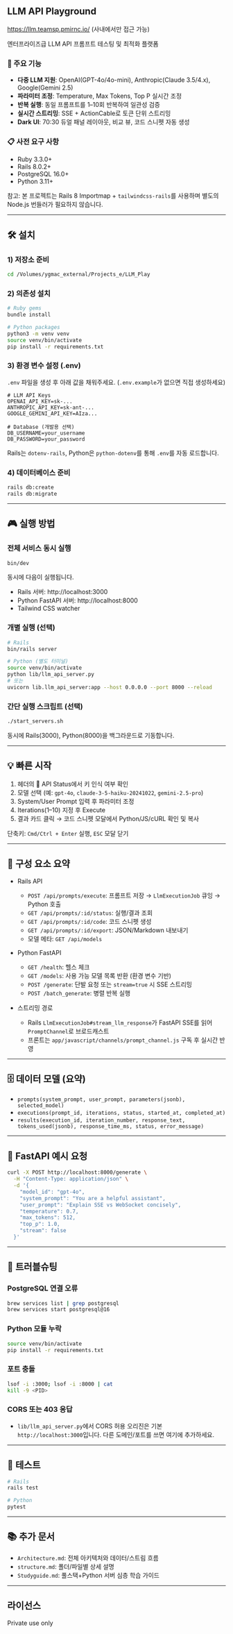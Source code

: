 ## LLM API Playground
https://llm.teamsp.pmirnc.io/
(사내에서만 접근 가능)

엔터프라이즈급 LLM API 프롬프트 테스팅 및 최적화 플랫폼



### 🚀 주요 기능
- **다중 LLM 지원**: OpenAI(GPT-4o/4o-mini), Anthropic(Claude 3.5/4.x), Google(Gemini 2.5)
- **파라미터 조정**: Temperature, Max Tokens, Top P 실시간 조정
- **반복 실행**: 동일 프롬프트를 1–10회 반복하여 일관성 검증
- **실시간 스트리밍**: SSE + ActionCable로 토큰 단위 스트리밍
- **Dark UI**: 70:30 듀얼 패널 레이아웃, 비교 뷰, 코드 스니펫 자동 생성

### 📋 사전 요구 사항
- Ruby 3.3.0+
- Rails 8.0.2+
- PostgreSQL 16.0+
- Python 3.11+
  
참고: 본 프로젝트는 Rails 8 Importmap + `tailwindcss-rails`를 사용하며 별도의 Node.js 번들러가 필요하지 않습니다.

---

## 🛠️ 설치

### 1) 저장소 준비
```bash
cd /Volumes/ygmac_external/Projects_e/LLM_Play
```

### 2) 의존성 설치
```bash
# Ruby gems
bundle install

# Python packages
python3 -m venv venv
source venv/bin/activate
pip install -r requirements.txt
```

### 3) 환경 변수 설정 (.env)
`.env` 파일을 생성 후 아래 값을 채워주세요. (`.env.example`가 없으면 직접 생성하세요)
```env
# LLM API Keys
OPENAI_API_KEY=sk-...
ANTHROPIC_API_KEY=sk-ant-...
GOOGLE_GEMINI_API_KEY=AIza...

# Database (개발용 선택)
DB_USERNAME=your_username
DB_PASSWORD=your_password
```

Rails는 `dotenv-rails`, Python은 `python-dotenv`를 통해 `.env`를 자동 로드합니다.

### 4) 데이터베이스 준비
```bash
rails db:create
rails db:migrate
```

---

## 🎮 실행 방법

### 전체 서비스 동시 실행
```bash
bin/dev
```
동시에 다음이 실행됩니다.
- Rails 서버: http://localhost:3000
- Python FastAPI 서버: http://localhost:8000
- Tailwind CSS watcher

### 개별 실행 (선택)
```bash
# Rails
bin/rails server

# Python (별도 터미널)
source venv/bin/activate
python lib/llm_api_server.py
# 또는
uvicorn lib.llm_api_server:app --host 0.0.0.0 --port 8000 --reload
```

### 간단 실행 스크립트 (선택)
```bash
./start_servers.sh
```
동시에 Rails(3000), Python(8000)을 백그라운드로 기동합니다.

---

## 💡 빠른 시작
1) 헤더의 🔑 API Status에서 키 인식 여부 확인
2) 모델 선택 (예: `gpt-4o`, `claude-3-5-haiku-20241022`, `gemini-2.5-pro`)
3) System/User Prompt 입력 후 파라미터 조정
4) Iterations(1–10) 지정 후 Execute
5) 결과 카드 클릭 → 코드 스니펫 모달에서 Python/JS/cURL 확인 및 복사

단축키: `Cmd/Ctrl + Enter` 실행, `ESC` 모달 닫기

---

## 🧩 구성 요소 요약

- Rails API
  - `POST /api/prompts/execute`: 프롬프트 저장 → `LlmExecutionJob` 큐잉 → Python 호출
  - `GET /api/prompts/:id/status`: 실행/결과 조회
  - `GET /api/prompts/:id/code`: 코드 스니펫 생성
  - `GET /api/prompts/:id/export`: JSON/Markdown 내보내기
  - 모델 메타: `GET /api/models`

- Python FastAPI
  - `GET /health`: 헬스 체크
  - `GET /models`: 사용 가능 모델 목록 반환 (환경 변수 기반)
  - `POST /generate`: 단발 요청 또는 `stream=true` 시 SSE 스트리밍
  - `POST /batch_generate`: 병렬 반복 실행

- 스트리밍 경로
  - Rails `LlmExecutionJob#stream_llm_response`가 FastAPI SSE를 읽어 `PromptChannel`로 브로드캐스트
  - 프론트는 `app/javascript/channels/prompt_channel.js` 구독 후 실시간 반영

---

## 🗄️ 데이터 모델 (요약)
- `prompts(system_prompt, user_prompt, parameters(jsonb), selected_model)`
- `executions(prompt_id, iterations, status, started_at, completed_at)`
- `results(execution_id, iteration_number, response_text, tokens_used(jsonb), response_time_ms, status, error_message)`

---

## 📡 FastAPI 예시 요청
```bash
curl -X POST http://localhost:8000/generate \
  -H "Content-Type: application/json" \
  -d '{
    "model_id": "gpt-4o",
    "system_prompt": "You are a helpful assistant",
    "user_prompt": "Explain SSE vs WebSocket concisely",
    "temperature": 0.7,
    "max_tokens": 512,
    "top_p": 1.0,
    "stream": false
  }'
```

---

## 🔧 트러블슈팅

### PostgreSQL 연결 오류
```bash
brew services list | grep postgresql
brew services start postgresql@16
```

### Python 모듈 누락
```bash
source venv/bin/activate
pip install -r requirements.txt
```

### 포트 충돌
```bash
lsof -i :3000; lsof -i :8000 | cat
kill -9 <PID>
```

### CORS 또는 403 응답
- `lib/llm_api_server.py`에서 CORS 허용 오리진은 기본 `http://localhost:3000`입니다. 다른 도메인/포트를 쓰면 여기에 추가하세요.

---

## 🧪 테스트
```bash
# Rails
rails test

# Python
pytest
```

---

## 📚 추가 문서
- `Architecture.md`: 전체 아키텍처와 데이터/스트림 흐름
- `structure.md`: 폴더/파일별 상세 설명
- `Studyguide.md`: 풀스택+Python 서버 심층 학습 가이드

---

## 라이선스
Private use only

